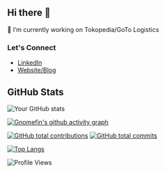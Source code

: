 ## Hi there 👋

🔭 I’m currently working on Tokopedia/GoTo Logistics

### Let's Connect
- [LinkedIn](https://linkedin.com/in/alfian-firmansyah)
- [Website/Blog](https://alfianfirmansyah.com)

## GitHub Stats
![Your GitHub stats](https://github-readme-streak-stats.herokuapp.com/?user=gnomefin)

[![Gnomefin's github activity graph](https://github-readme-activity-graph.vercel.app/graph?username=gnomefin&theme=github)](https://github.com/gnomefin/github-readme-activity-graph)

[![GitHub total contributions](https://img.shields.io/github/contributions/gnomefin.svg)](https://github.com/gnomefin)
[![GitHub total commits](https://img.shields.io/github/commit-activity/y/gnomefin.svg)](https://github.com/gnomefin)

[![Top Langs](https://github-readme-stats.vercel.app/api/top-langs/?username=gnomefin&layout=compact)](https://github.com/gnomefin)

![Profile Views](https://komarev.com/ghpvc/?username=gnomefin)

